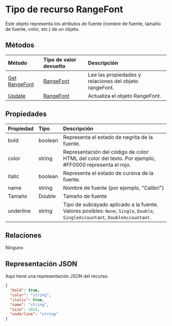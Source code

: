 # <a name="rangefont-resource-type"></a>Tipo de recurso RangeFont

Este objeto representa los atributos de fuente (nombre de fuente, tamaño de fuente, color, etc.) de un objeto.


## <a name="methods"></a>Métodos

| Método           | Tipo de valor devuelto    |Descripción|
|:---------------|:--------|:----------|
|[Get RangeFont](../api/rangefont_get.md) | [RangeFont](rangefont.md) |Lee las propiedades y relaciones del objeto rangeFont.|
|[Update](../api/rangefont_update.md) | [RangeFont](rangefont.md)    |Actualiza el objeto RangeFont. |

## <a name="properties"></a>Propiedades
| Propiedad       | Tipo    |Descripción|
|:---------------|:--------|:----------|
|bold|boolean|Representa el estado de negrita de la fuente.|
|color|string|Representación del código de color HTML del color del texto. Por ejemplo, #FF0000 representa el rojo.|
|italic|boolean|Representa el estado de cursiva de la fuente.|
|name|string|Nombre de fuente (por ejemplo, "Calibri")|
|Tamaño|Double|Tamaño de fuente|
|underline|string|Tipo de subrayado aplicado a la fuente. Valores posibles: `None`, `Single`, `Double`, `SingleAccountant`, `DoubleAccountant`.|

## <a name="relationships"></a>Relaciones
Ninguno


## <a name="json-representation"></a>Representación JSON

Aquí tiene una representación JSON del recurso.

<!-- {
  "blockType": "resource",
  "optionalProperties": [

  ],
  "@odata.type": "microsoft.graph.rangeFont"
}-->

```json
{
  "bold": true,
  "color": "string",
  "italic": true,
  "name": "string",
  "size": 1024,
  "underline": "string"
}

```

<!-- uuid: 8fcb5dbc-d5aa-4681-8e31-b001d5168d79
2015-10-25 14:57:30 UTC -->
<!-- {
  "type": "#page.annotation",
  "description": "RangeFont resource",
  "keywords": "",
  "section": "documentation",
  "tocPath": ""
}-->